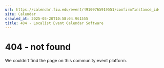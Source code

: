 ```yaml
---
url: https://calendar.fiu.edu/event/49109765919551/confirm?instance_id=49109765952340&return=https%3A%2F%2Fcalendar.fiu.edu%2Fcalendar%3Fevent_types%255B%255D%3D121720
site: Calendar
crawled_at: 2025-05-20T10:58:04.961555
title: 404 - Localist Event Calendar Software
---
```


# 404 - not found
We couldn't find the page on this community event platform.
